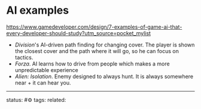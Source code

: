 # AI examples

https://www.gamedeveloper.com/design/7-examples-of-game-ai-that-every-developer-should-study?utm_source=pocket_mylist

- *Division*'s AI-driven path finding for changing cover. The player is shown the closest cover and the path where it will go, so he can focus on tactics.
- *Forza*.  AI learns how to drive from people which makes a more unpredictable experience 
- *Alien: Isolation*.  Enemy designed to always hunt. It is always somewhere near + it can hear you.




---
status: #⚙️ 
tags: 
related: 